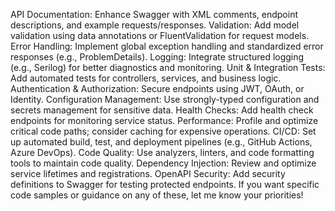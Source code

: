 API Documentation: Enhance Swagger with XML comments, endpoint descriptions, and example requests/responses.
Validation: Add model validation using data annotations or FluentValidation for request models.
Error Handling: Implement global exception handling and standardized error responses (e.g., ProblemDetails).
Logging: Integrate structured logging (e.g., Serilog) for better diagnostics and monitoring.
Unit & Integration Tests: Add automated tests for controllers, services, and business logic.
Authentication & Authorization: Secure endpoints using JWT, OAuth, or Identity.
Configuration Management: Use strongly-typed configuration and secrets management for sensitive data.
Health Checks: Add health check endpoints for monitoring service status.
Performance: Profile and optimize critical code paths; consider caching for expensive operations.
CI/CD: Set up automated build, test, and deployment pipelines (e.g., GitHub Actions, Azure DevOps).
Code Quality: Use analyzers, linters, and code formatting tools to maintain code quality.
Dependency Injection: Review and optimize service lifetimes and registrations.
OpenAPI Security: Add security definitions to Swagger for testing protected endpoints.
If you want specific code samples or guidance on any of these, let me know your priorities!